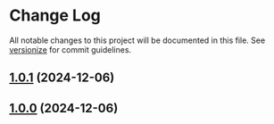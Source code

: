 # Change Log

All notable changes to this project will be documented in this file. See [versionize](https://github.com/versionize/versionize) for commit guidelines.

<a name="1.0.1"></a>
## [1.0.1](https://www.github.com/lucafabbri/raql-dotnet/releases/tag/v1.0.1) (2024-12-06)

<a name="1.0.0"></a>
## [1.0.0](https://www.github.com/lucafabbri/raql-dotnet/releases/tag/v1.0.0) (2024-12-06)

